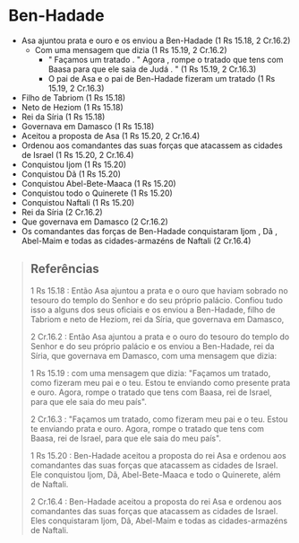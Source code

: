 # Ben-Hadade
- Asa ajuntou prata e ouro e os enviou a Ben-Hadade (1 Rs 15.18, 2 Cr.16.2)
  - Com uma mensagem que dizia (1 Rs 15.19, 2 Cr.16.2)
    - " Façamos um tratado . " Agora , rompe o tratado que tens com Baasa para que ele saia de Judá . " (1 Rs 15.19, 2 Cr.16.3)
    - O pai de Asa e o pai de Ben-Hadade fizeram um tratado (1 Rs 15.19, 2 Cr.16.3)
- Filho de Tabriom (1 Rs 15.18)
- Neto de Heziom (1 Rs 15.18)
- Rei da Síria (1 Rs 15.18)
- Governava em Damasco (1 Rs 15.18)
- Aceitou a proposta de Asa (1 Rs 15.20, 2 Cr.16.4)
- Ordenou aos comandantes das suas forças que atacassem as cidades de Israel (1 Rs 15.20, 2 Cr.16.4)
- Conquistou Ijom (1 Rs 15.20)
- Conquistou Dã (1 Rs 15.20)
- Conquistou Abel-Bete-Maaca (1 Rs 15.20)
- Conquistou todo o Quinerete (1 Rs 15.20)
- Conquistou Naftali (1 Rs 15.20)
- Rei da Síria (2 Cr.16.2)
- Que governava em Damasco (2 Cr.16.2)
- Os comandantes das forças de Ben-Hadade conquistaram Ijom , Dã , Abel-Maim e todas as cidades-armazéns de Naftali (2 Cr.16.4)

> ## Referências
> 1 Rs 15.18 : Então Asa ajuntou a prata e o ouro que haviam sobrado no tesouro do templo do Senhor e do seu próprio palácio. Confiou tudo isso a alguns dos seus oficiais e os enviou a Ben-Hadade, filho de Tabriom e neto de Heziom, rei da Síria, que governava em Damasco,
>
> 2 Cr.16.2 : Então Asa ajuntou a prata e o ouro do tesouro do templo do Senhor e do seu próprio palácio e os enviou a Ben-Hadade, rei da Síria, que governava em Damasco, com uma mensagem que dizia:
>
> 1 Rs 15.19 : com uma mensagem que dizia: "Façamos um tratado, como fizeram meu pai e o teu. Estou te enviando como presente prata e ouro. Agora, rompe o tratado que tens com Baasa, rei de Israel, para que ele saia do meu país".
>
> 2 Cr.16.3 : "Façamos um tratado, como fizeram meu pai e o teu. Estou te enviando prata e ouro. Agora, rompe o tratado que tens com Baasa, rei de Israel, para que ele saia do meu país".
>
> 1 Rs 15.20 : Ben-Hadade aceitou a proposta do rei Asa e ordenou aos comandantes das suas forças que atacassem as cidades de Israel. Ele conquistou Ijom, Dã, Abel-Bete-Maaca e todo o Quinerete, além de Naftali.
>
> 2 Cr.16.4 : Ben-Hadade aceitou a proposta do rei Asa e ordenou aos comandantes das suas forças que atacassem as cidades de Israel. Eles conquistaram Ijom, Dã, Abel-Maim e todas as cidades-armazéns de Naftali.